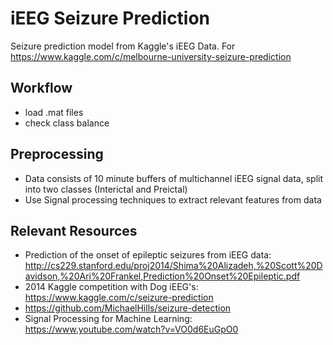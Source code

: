 # iEEG Seizure Prediction
Seizure prediction model from Kaggle's iEEG Data. For https://www.kaggle.com/c/melbourne-university-seizure-prediction

## Workflow

- load .mat files
- check class balance

## Preprocessing
- Data consists of 10 minute buffers of multichannel iEEG signal data, split into two classes (Interictal and Preictal)
- Use Signal processing techniques to extract relevant features from data

## Relevant Resources

- Prediction of the onset of epileptic seizures from iEEG data: http://cs229.stanford.edu/proj2014/Shima%20Alizadeh,%20Scott%20Davidson,%20Ari%20Frankel,Prediction%20Onset%20Epileptic.pdf
- 2014 Kaggle competition with Dog iEEG's: https://www.kaggle.com/c/seizure-prediction
- https://github.com/MichaelHills/seizure-detection
- Signal Processing for Machine Learning: https://www.youtube.com/watch?v=VO0d6EuGpO0
